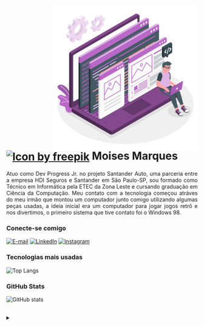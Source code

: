 
<img align="right" alt="Developer vector created by storyset - www.freepik.com" height="380" src="https://github.com/moisescmarques/images_gifs/blob/main/developer_activity_amico.svg">

<!--![digitalization_4961443](https://github.com/moisescmarques/moisescmarques/assets/36536966/2d97d271-f5ab-4a25-999c-f27b966a21fe)
![cpu_7570449](https://github.com/moisescmarques/moisescmarques/assets/36536966/2269da62-e4cb-4c5b-a024-b49fad8824ce)
![](https://github.com/moisescmarques/images_gifs/blob/main/developer_activity.gif)-->

<h1>
    <a href="https://elidianaandrade.github.io/">
     <img align="center" alt="Icon by freepik" width="36px" src="https://github.com/moisescmarques/moisescmarques/assets/36536966/2d97d271-f5ab-4a25-999c-f27b966a21fe"></a>
    <span>Moises Marques</span>
</h1>
    <p align="justify">Atuo como Dev Progress Jr. no projeto Santander Auto, uma parceria entre a empresa HDI Seguros e Santander em São Paulo-SP, sou formado como Técnico em Informática pela ETEC da Zona Leste e cursando graduação em Ciência da Computação. Meu contato com a tecnologia começou atráves do meu irmão que montou um computador junto comigo utilizando algumas peças usadas, a ideia inicial era um computador para jogar jogos retrô e nos divertimos, o primeiro sistema que tive contato foi o Windows 98.
<!--<p align="justify">Front-end Developer from Salvador-BA, Brazil, post graduating at Software Development with Agile Methodology. My first "Hello World" was in pre-teens when I had contact with HTML, CSS and a little bit of JavaScript and Notepad++. 
<br>
 Passionate about arts and technology, some of my hobbies are games, watching, reading, and making cosplay accessories <a href="https://www.instagram.com/elicosmaker/">(@elicosmaker)</a>.</p>

[![Preview](https://img.shields.io/badge/Portfolio-000?style=for-the-badge&logo=github&logoColor=FF00F6)](https://elidianaandrade.github.io/)
[![GitHub Page](https://img.shields.io/badge/elidianaandrade.github.io-67136f?style=for-the-badge)](https://elidianaandrade.github.io/)
-->
<!--<h3 align="left">Connect with me</h3>-->
<h3 align="left">Conecte-se comigo</h3>

[![E-mail](https://img.shields.io/badge/-Email-000?style=for-the-badge&logo=microsoft-outlook&logoColor=FF00F6&color:FFF)](mailto:moises.marques@outlook.com)
[![LinkedIn](https://img.shields.io/badge/-LinkedIn-000?style=for-the-badge&logo=linkedin&logoColor=FF00F6&color:FFF)](https://www.linkedin.com/in/moises-marques/)
[![Instagram](https://img.shields.io/badge/-Instagram-000?style=for-the-badge&logo=instagram&logoColor=FF00F6&color:FFF)](https://www.instagram.com/mosis_marques)
<!--[![YouTube](https://img.shields.io/badge/-YouTube-000?style=for-the-badge&logo=youtube&logoColor=FF00F6&color:FFF)](https://www.youtube.com)
-->
<h3 align="left">Tecnologias mais usadas</h3>
<!--<h3 align="left">GitHub Stats</h3>--> 

![Top Langs](https://github-readme-stats-git-masterrstaa-rickstaa.vercel.app/api/top-langs/?username=moisescmarques&layout=donut&&hide_title=true&bg_color=000&border_radius=3&border_color=36123c&title_color=E94D5F&text_color=FFF&theme=jolly)

<h3 align="left">GitHub Stats</h3>

![GitHub stats](https://github-readme-stats-git-masterrstaa-rickstaa.vercel.app/api?username=moisescmarques&hide_title=true&show_icons=true&include_all_commits=true&count_private=true&line_height=25&hide=issues&bg_color=000&title_color=FF00F6&text_color=FFF&border_radius=3&border_color=36123c&icon_color=FF00F6&theme=jolly)
<!--[![Most Used Languages](https://github-readme-stats-git-masterrstaa-rickstaa.vercel.app/api/top-langs/?username=elidianaandrade&line_height=10&card_width=290&layout=compact&hide_title=false&count_private=true&langs_count=4&show_icons=true&title_color=FF00F6&hide=html,css&bg_color=000&text_color=8B8B8B&border_radius=3&border_color=561760&count_private=true)](https://github.com/elidianaandrade/github-readme-stats)-->
<br>

<details align="left">
  <summary></summary> 
 
  - Badges by <a href="https://shields.io/">shields.io</a><br>
  - GitHub Stats by <a href="https://github.com/anuraghazra/github-readme-stats">anuraghazra</a>
  - Developer vector created by <a href="https://www.freepik.com/vectors/developer">storyset - www.freepik.com</a> (edited by author)
 
  <div align="right">Made by <a href="https://github.com/moisescmarques">MM</a>.</div>

</details>
